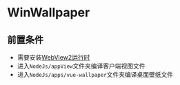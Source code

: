 # WinWallpaper

## 前置条件

* 需要安装[WebView2运行时](https://developer.microsoft.com/zh-cn/microsoft-edge/webview2/)
* 进入`NodeJs/appView`文件夹编译客户端视图文件
* 进入`NodeJs/apps/vue-wallpaper`文件夹编译桌面壁纸文件
